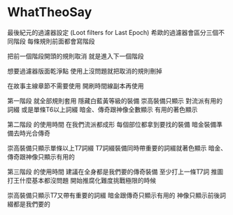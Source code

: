 # WhatTheoSay
最後紀元的過濾器設定 (Loot filters for Last Epoch)
希歐的過濾器會區分三個不同階段
每條規則前面都會寫階段

把前一個階段開頭的規則取消
就是進入下一個階段

想要過濾器版面乾淨點
使用上沒問題就把取消的規則刪掉

在故事主線章節不需要使用
開刷時間線副本再使用

第一階段 就全部規則套用
隱藏白藍黃等級的裝備
崇高裝備只顯示
對流派有用的詞綴
或是單條T6以上詞綴
暗金、傳奇跟神像全數顯示
有用的著色顯示

第二階段 的使用時間
在我們流派都成形
每個部位都拿到要找的裝備
暗金裝備準備去時光合傳奇

崇高裝備只顯示單條以上T7詞綴
T7詞綴裝備同時帶重要的詞綴就著色顯示
暗金、傳奇跟神像只顯示有用的

第三階段 的使用時間
建議在全身都是我們要的傳奇裝備
至少打上一條T7詞
推圖打王什麼基本都沒問題
開始推腐化難度挑戰極限的時候

崇高裝備只顯示T7又帶有重要的詞綴
暗金跟傳奇只顯示有用的
神像只顯示前後詞綴都是我們要的
